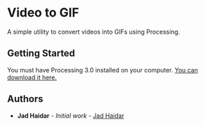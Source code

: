 # Video to GIF

A simple utility to convert videos into GIFs using Processing.

## Getting Started

You must have Processing 3.0 installed on your computer. [You can download it here.](https://processing.org/)

## Authors

* **Jad Haidar** - *Initial work* - [Jad Haidar](https://github.com/jadhaidar)
